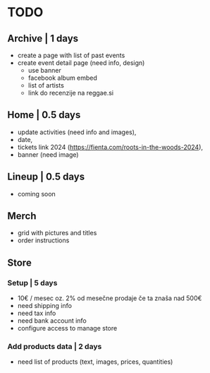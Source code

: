 # TODO

## Archive | 1 days
- create a page with list of past events 
- create event detail page (need info, design)
  - use banner
  - facebook album embed
  - list of artists
  - link do recenzije na reggae.si

## Home | 0.5 days
- update activities (need info and images), 
- date, 
- tickets link 2024 (https://fienta.com/roots-in-the-woods-2024), 
- banner (need image)

## Lineup | 0.5 days
- coming soon

## Merch
- grid with pictures and titles
- order instructions

## Store 
### Setup | 5 days
- 10€ / mesec oz. 2% od mesečne prodaje če ta znaša nad 500€
- need shipping info
- need tax info
- need bank account info
- configure access to manage store  

### Add products data | 2 days
- need list of products (text, images, prices, quantities)